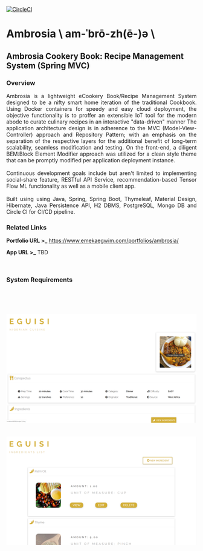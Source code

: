 [![CircleCI](https://circleci.com/gh/emeraldemperaur/ambrosia.svg?style=svg)](https://circleci.com/gh/emeraldemperaur/ambrosia)

# Ambrosia \ am-ˈbrō-zh(ē-)ə \
## Ambrosia Cookery Book: Recipe Management System (Spring MVC)


### Overview
<p align="justify">
Ambrosia is a lightweight eCookery Book/Recipe Management System designed to be a nifty smart home iteration of the traditional Cookbook.
Using Docker containers for speedy and easy cloud deployment, the objective functionality is to proffer an extensible IoT tool for the modern abode to curate culinary recipes in an interactive "data-driven" manner
The application architecture design is in adherence to the MVC (Model-View-Controller) approach and Repository Pattern; with an emphasis on the separation of the respective layers for the additional benefit of long-term scalability, seamless modification and testing.
On the front-end, a diligent BEM:Block Element Modifier approach was utilized for a clean style theme that can be promptly modified per application deployment instance.   
<br><br>
Continuous development goals include but aren't limited to implementing social-share feature, RESTful API Service, recommendation-based Tensor Flow ML functionality as well as a mobile client app.
<br><br>
Built using using Java, Spring, Spring Boot, Thymeleaf, Material Design, Hibernate, Java Persistence API, H2 DBMS, PostgreSQL, Mongo DB and Circle CI for CI/CD pipeline. 
  </p>


### Related Links

**Portfolio URL >_** https://www.emekaegwim.com/portfolios/ambrosia/

**App URL >_** TBD

&nbsp;
### System Requirements

<br><br>

&nbsp;
![alt text](ambrosiscreenshotdemo2.png)
&nbsp;<br><br>
![alt text](ambrosiscreenshotdemo1.png)
